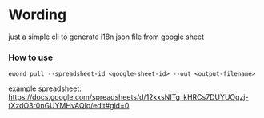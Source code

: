 # Wording

just a simple cli to generate i18n json file from google sheet

### How to use

```
eword pull --spreadsheet-id <google-sheet-id> --out <output-filename>
```

example spreadsheet:
https://docs.google.com/spreadsheets/d/12kxsNITg_kHRCs7DUYUOqzj-tXzdO3r0nGUYMHvAQlo/edit#gid=0
